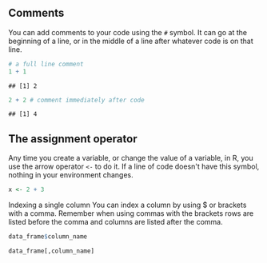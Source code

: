 Comments
--------

You can add comments to your code using the `#` symbol. It can go at the beginning of a line, or in the middle of a line after whatever code is on that line.

``` r
# a full line comment
1 + 1
```

    ## [1] 2

``` r
2 + 2 # comment immediately after code
```

    ## [1] 4

The assignment operator
-----------------------

Any time you create a variable, or change the value of a variable, in R, you use the arrow operator `<-` to do it. If a line of code doesn't have this symbol, nothing in your environment changes.

``` r
x <- 2 + 3
```
Indexing a single column You can index a column by using $ or brackets with a comma. Remember when using commas with the brackets rows are listed before the comma and columns are listed after the comma.

``` r
data_frame$column_name 

data_frame[,column_name]
```
